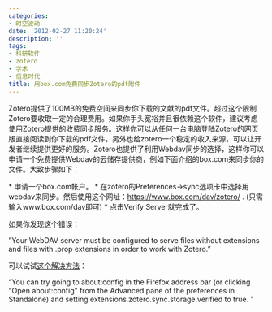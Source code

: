 ```yaml
---
categories:
- 时空波动
date: '2012-02-27 11:20:24'
description: ''
tags:
- 科研软件
- zotero
- 学术
- 信息时代
title: 用box.com免费同步Zotero的pdf附件
---
```

Zotero提供了100MB的免费空间来同步你下载的文献的pdf文件。超过这个限制Zotero要收取一定的合理费用。如果你手头宽裕并且很依赖这个软件，建议考虑使用Zotero提供的收费同步服务。这样你可以从任何一台电脑登陆Zotero的网页版直接阅读到你下载的pdf文件，另外也给zotero一个稳定的收入来源，可以让开发者继续提供更好的服务。Zotero也提供了利用Webdav同步的选择，这样你可以申请一个免费提供Webdav的云储存提供商，例如下面介绍的box.com来同步你的文件。大致步骤如下：



\* 申请一个box.com帐户。
\* 在zotero的Preferences\-\>sync选项卡中选择用webdav来同步。然后使用这个网址：https://www.box.com/dav/zotero/ . (只需输入www.box.com/dav即可)
\* 点击Verify Server就完成了。

如果你发现这个错误：

”Your WebDAV server must be configured to serve files without extensions and files with .prop extensions in order to work with Zotero.”

可以试试[这个解决方法](http://forums.zotero.org/discussion/20351/your-webdav-server-must-be-configured-to-serve-files-without-extensions-and-files-with-prop-extensi/)：

“You can try going to about:config in the Firefox address bar (or clicking "Open about:config" from the Advanced pane of the preferences in Standalone) and setting extensions.zotero.sync.storage.verified to true. ”

